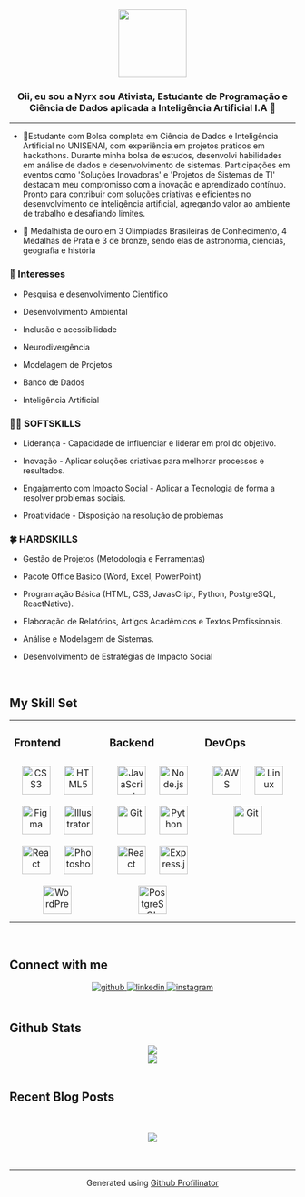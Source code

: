 <div align="center">
<img src="https://thumbs.dreamstime.com/b/panda-antropom%C3%B3rfica-programador-que-est%C3%A1-com-computador-e-caf%C3%A9-na-sala-do-servidor-105309988.jpg" align="center" height="120" width="120" />
</div>  
  

### <div align="center">Oii, eu sou a Nyrx sou Ativista, Estudante de Programação e Ciência de Dados aplicada a Inteligência Artificial I.A 🚀</div>  
  

****  
  

- 🔭Estudante com Bolsa completa em Ciência de Dados e Inteligência Artificial no UNISENAI, com experiência em projetos práticos em hackathons. Durante minha bolsa de estudos, desenvolvi habilidades em análise de dados e desenvolvimento de sistemas. Participações em eventos como 'Soluções Inovadoras' e 'Projetos de Sistemas de TI' destacam meu compromisso com a inovação e aprendizado contínuo. Pronto para contribuir com soluções criativas e eficientes no desenvolvimento de inteligência artificial, agregando valor ao ambiente de trabalho e desafiando limites.  
  

- 🏅 Medalhista de ouro em 3 Olimpíadas Brasileiras de Conhecimento, 4 Medalhas de Prata e 3 de bronze, sendo elas de astronomia, ciências, geografia e história  
  



###                                         👀 Interesses  
- Pesquisa e desenvolvimento Cientifico  
  

- Desenvolvimento Ambiental
  
  

- Inclusão e acessibilidade  
  

- Neurodivergência
  
  

- Modelagem de Projetos
  
  

- Banco de Dados
  
  

- Inteligência Artificial  
  



### 🤜🤛 SOFTSKILLS  
- Liderança - Capacidade de influenciar e liderar em prol do objetivo.
  
  

- Inovação - Aplicar soluções criativas para melhorar processos e resultados.
  
  

- Engajamento com Impacto Social - Aplicar a Tecnologia de forma a resolver problemas sociais.
  
  

- Proatividade - Disposição na resolução de problemas  
  



### 🍀 HARDSKILLS
  
- Gestão de Projetos (Metodologia e Ferramentas)
  
  

- Pacote Office Básico (Word, Excel, PowerPoint)  
  

- Programação Básica (HTML, CSS, JavasCript, Python, PostgreSQL, ReactNative).  
  

- Elaboração de Relatórios, Artigos Acadêmicos e Textos Profissionais.
  
  

- Análise e Modelagem de Sistemas.
  
  

- Desenvolvimento de Estratégias de Impacto Social  
  

<br/>  


## My Skill Set  
<table><tr><td valign="top" width="33%">



### Frontend  
<div align="center">  
<a href="https://www.w3schools.com/css/" target="_blank"><img style="margin: 10px" src="https://profilinator.rishav.dev/skills-assets/css3-original-wordmark.svg" alt="CSS3" height="50" /></a>  
<a href="https://en.wikipedia.org/wiki/HTML5" target="_blank"><img style="margin: 10px" src="https://profilinator.rishav.dev/skills-assets/html5-original-wordmark.svg" alt="HTML5" height="50" /></a>  
<a href="https://www.figma.com/" target="_blank"><img style="margin: 10px" src="https://profilinator.rishav.dev/skills-assets/figma-icon.svg" alt="Figma" height="50" /></a>  
<a href="https://www.adobe.com/in/products/illustrator.html" target="_blank"><img style="margin: 10px" src="https://profilinator.rishav.dev/skills-assets/adobe_illustrator-icon.svg" alt="Illustrator" height="50" /></a>  
<a href="https://reactjs.org/" target="_blank"><img style="margin: 10px" src="https://profilinator.rishav.dev/skills-assets/react-original-wordmark.svg" alt="React" height="50" /></a>  
<a href="https://www.adobe.com/in/products/photoshop.html" target="_blank"><img style="margin: 10px" src="https://profilinator.rishav.dev/skills-assets/photoshop-plain.svg" alt="Photoshop" height="50" /></a>  
<a href="https://wordpress.com/" target="_blank"><img style="margin: 10px" src="https://profilinator.rishav.dev/skills-assets/wordpress.png" alt="WordPress" height="50" /></a>  
</div>

</td><td valign="top" width="33%">



### Backend  
<div align="center">  
<a href="https://www.javascript.com/" target="_blank"><img style="margin: 10px" src="https://profilinator.rishav.dev/skills-assets/javascript-original.svg" alt="JavaScript" height="50" /></a>  
<a href="https://nodejs.org/" target="_blank"><img style="margin: 10px" src="https://profilinator.rishav.dev/skills-assets/nodejs-original-wordmark.svg" alt="Node.js" height="50" /></a>  
<a href="https://github.com/" target="_blank"><img style="margin: 10px" src="https://profilinator.rishav.dev/skills-assets/git-scm-icon.svg" alt="Git" height="50" /></a>  
<a href="https://www.python.org/" target="_blank"><img style="margin: 10px" src="https://profilinator.rishav.dev/skills-assets/python-original.svg" alt="Python" height="50" /></a>  
<a href="https://reactjs.org/" target="_blank"><img style="margin: 10px" src="https://profilinator.rishav.dev/skills-assets/react-original-wordmark.svg" alt="React" height="50" /></a>  
<a href="https://expressjs.com/" target="_blank"><img style="margin: 10px" src="https://profilinator.rishav.dev/skills-assets/express-original-wordmark.svg" alt="Express.js" height="50" /></a>  
<a href="https://www.postgresql.org/" target="_blank"><img style="margin: 10px" src="https://profilinator.rishav.dev/skills-assets/postgresql-original-wordmark.svg" alt="PostgreSQL" height="50" /></a>  
</div>

</td><td valign="top" width="33%">



### DevOps  
<div align="center">  
<a href="https://aws.amazon.com/" target="_blank"><img style="margin: 10px" src="https://profilinator.rishav.dev/skills-assets/amazonwebservices-original-wordmark.svg" alt="AWS" height="50" /></a>  
<a href="https://www.linux.org/" target="_blank"><img style="margin: 10px" src="https://profilinator.rishav.dev/skills-assets/linux-original.svg" alt="Linux" height="50" /></a>  
<a href="https://github.com/" target="_blank"><img style="margin: 10px" src="https://profilinator.rishav.dev/skills-assets/git-scm-icon.svg" alt="Git" height="50" /></a>  
</div>

</td></tr></table>  

<br/>  


## Connect with me  
<div align="center">
<a href="https://github.com/NyrxScar" target="_blank">
<img src=https://img.shields.io/badge/github-%2324292e.svg?&style=for-the-badge&logo=github&logoColor=white alt=github style="margin-bottom: 5px;" />
</a>
<a href="https://linkedin.com/in/Nyrx-Scar" target="_blank">
<img src=https://img.shields.io/badge/linkedin-%231E77B5.svg?&style=for-the-badge&logo=linkedin&logoColor=white alt=linkedin style="margin-bottom: 5px;" />
</a>
<a href="https://instagram.com/NyrxScar" target="_blank">
<img src=https://img.shields.io/badge/instagram-%23000000.svg?&style=for-the-badge&logo=instagram&logoColor=white alt=instagram style="margin-bottom: 5px;" />
</a>  
</div>  
  

<br/>  


## Github Stats  
<div align="center"><img src="https://github-readme-stats.vercel.app/api?username=NyrxScar&show_icons=true&count_private=true&hide_border=true" align="center" /></div>  

<div align="center"><img src="https://github-readme-stats.vercel.app/api/top-langs/?username=NyrxScar&hide_border=true&layout=compact" align="center" /></div>  

<br/>  


## Recent Blog Posts  
  

<br/>  

  

<br/>  

<div align="center">
<img src="https://komarev.com/ghpvc/?username=NyrxScar&&style=flat-square" align="center" />
</div>  
  

<br/>  


<br />

----
<div align="center">Generated using <a href="https://profilinator.rishav.dev/" target="_blank">Github Profilinator</a></div>
